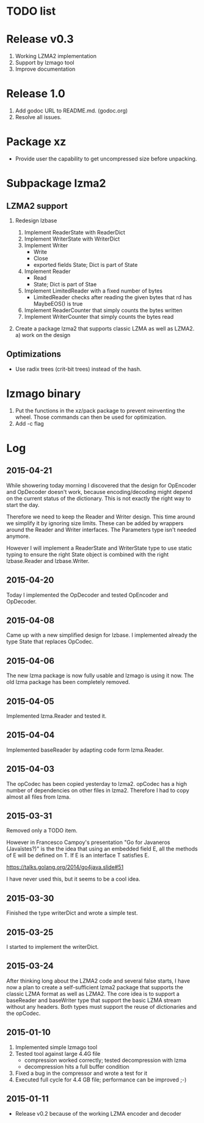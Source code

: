# TODO list

# Release v0.3

1. Working LZMA2 implementation
2. Support by lzmago tool
3. Improve documentation

# Release 1.0

1. Add godoc URL to README.md. (godoc.org)
2. Resolve all issues.

# Package xz

- Provide user the capability to get uncompressed size before unpacking.

# Subpackage lzma2

## LZMA2 support

1. Redesign lzbase
    1. Implement ReaderState with ReaderDict
    2. Implement WriterState with WriterDict
    3. Implement Writer
        - Write
        - Close
        - exported fields State; Dict is part of State
    4. Implement Reader
        - Read
        - State; Dict is part of Stae
    5. Implement LimitedReader with a fixed number of bytes
        - LimitedReader checks after reading the given bytes
          that rd has MaybeEOS() is true
    6. Implement ReaderCounter that simply counts the bytes written
    7. Implement WriterCounter that simply counts the bytes read

2. Create a package lzma2 that supports classic LZMA as well as LZMA2.
    a) work on the design

## Optimizations

- Use radix trees (crit-bit trees) instead of the hash.

# lzmago binary

1. Put the functions in the xz/pack package to prevent reinventing the
   wheel. Those commands can then be used for optimization.
2. Add -c  flag

# Log

## 2015-04-21

While showering today morning I discovered that the design for OpEncoder
and OpDecoder doesn't work, because encoding/decoding might depend on
the current status of the dictionary. This is not exactly the right way
to start the day.

Therefore we need to keep the Reader and Writer design. This time around
we simplify it by ignoring size limits. These can be added by wrappers
around the Reader and Writer interfaces. The Parameters type isn't
needed anymore.

However I will implement a ReaderState and WriterState type to use
static typing to ensure the right State object is combined with the
right lzbase.Reader and lzbase.Writer.

## 2015-04-20

Today I implemented the OpDecoder and tested OpEncoder and OpDecoder.

## 2015-04-08

Came up with a new simplified design for lzbase. I implemented already
the type State that replaces OpCodec.

## 2015-04-06

The new lzma package is now fully usable and lzmago is using it now. The
old lzma package has been completely removed.

## 2015-04-05

Implemented lzma.Reader and tested it.

## 2015-04-04

Implemented baseReader by adapting code form lzma.Reader.

## 2015-04-03

The opCodec has been copied yesterday to lzma2. opCodec has a high
number of dependencies on other files in lzma2. Therefore I had to copy
almost all files from lzma.

## 2015-03-31

Removed only a TODO item. 

However in Francesco Campoy's presentation "Go for Javaneros
(Javaïstes?)" is the the idea that using an embedded field E, all the
methods of E will be defined on T. If E is an interface T satisfies E.

https://talks.golang.org/2014/go4java.slide#51

I have never used this, but it seems to be a cool idea.

## 2015-03-30

Finished the type writerDict and wrote a simple test.

## 2015-03-25

I started to implement the writerDict.

## 2015-03-24

After thinking long about the LZMA2 code and several false starts, I
have now a plan to create a self-sufficient lzma2 package that supports
the classic LZMA format as well as LZMA2. The core idea is to support a
baseReader and baseWriter type that support the basic LZMA stream
without any headers. Both types must support the reuse of dictionaries
and the opCodec.

## 2015-01-10

1. Implemented simple lzmago tool
2. Tested tool against large 4.4G file
    - compression worked correctly; tested decompression with lzma
    - decompression hits a full buffer condition
3. Fixed a bug in the compressor and wrote a test for it
4. Executed full cycle for 4.4 GB file; performance can be improved ;-)

## 2015-01-11

- Release v0.2 because of the working LZMA encoder and decoder
